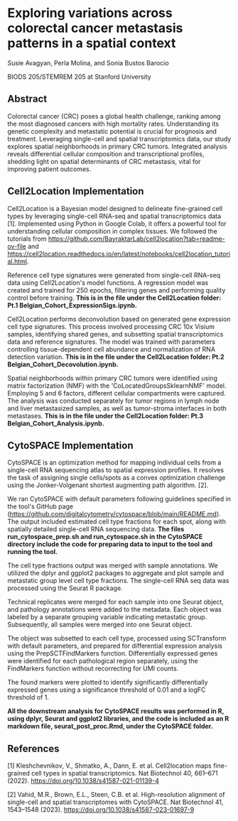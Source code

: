 # Exploring variations across colorectal cancer metastasis patterns in a spatial context
Susie Avagyan, Perla Molina, and Sonia Bustos Barocio

BIODS 205/STEMREM 205 at Stanford University

## Abstract
Colorectal cancer (CRC) poses a global health challenge, ranking among the most diagnosed cancers with high mortality rates. Understanding its genetic complexity and metastatic potential is crucial for prognosis and treatment. Leveraging single-cell and spatial transcriptomics data, our study explores spatial neighborhoods in primary CRC tumors. Integrated analysis reveals differential cellular composition and transcriptional profiles, shedding light on spatial determinants of CRC metastasis, vital for improving patient outcomes.

## Cell2Location Implementation
Cell2Location is a Bayesian model designed to delineate fine-grained cell types by leveraging single-cell RNA-seq and spatial transcriptomics data [1]. Implemented using Python in Google Colab, it offers a powerful tool for understanding cellular composition in complex tissues. We followed the tutorials from https://github.com/BayraktarLab/cell2location?tab=readme-ov-file and https://cell2location.readthedocs.io/en/latest/notebooks/cell2location_tutorial.html.

Reference cell type signatures were generated from single-cell RNA-seq data using Cell2Location's model functions. A regression model was created and trained for 250 epochs, filtering genes and performing quality control before training. **This is in the file under the Cell2Location folder: Pt.1 Belgian_Cohort_ExpressionSigs.ipynb.**

Cell2Location performs deconvolution based on generated gene expression cell type signatures. This process involved processing CRC 10x Visium samples, identifying shared genes, and subsetting spatial transcriptomics data and reference signatures. The model was trained with parameters controlling tissue-dependent cell abundance and normalization of RNA detection variation. **This is in the file under the Cell2Location folder: Pt.2 Belgian_Cohort_Decovolution.ipynb.**

Spatial neighborhoods within primary CRC tumors were identified using matrix factorization (NMF) with the 'CoLocatedGroupsSklearnNMF' model. Employing 5 and 6 factors, different cellular compartments were captured. The analysis was conducted separately for tumor regions in lymph node and liver metastasized samples, as well as tumor-stroma interfaces in both metastases. **This is in the file under the Cell2Location folder: Pt.3 Belgian_Cohort_Analysis.ipynb.**

## CytoSPACE Implementation
CytoSPACE is an optimization method for mapping individual cells from a single-cell RNA sequencing atlas to spatial expression profiles. It resolves the task of assigning single cells/spots as a convex optimization challenge using the Jonker-Volgenant shortest augmenting path algorithm. [2]. 

We ran CytoSPACE with default parameters following guidelines specified in the tool's GitHub page (https://github.com/digitalcytometry/cytospace/blob/main/README.md). The output included estimated cell type fractions for each spot, along with spatially detailed single-cell RNA sequencing data. **The files run_cytospace_prep.sh and run_cytospace.sh in the CytoSPACE directory include the code for preparing data to input to the tool and running the tool.**

The cell type fractions output was merged with sample annotations. We utilized the dplyr and ggplot2 packages to aggregate and plot sample and metastatic group level cell type fractions. The single-cell RNA seq data was processed using the Seurat R package.

Technical replicates were merged for each sample into one Seurat object, and pathology annotations were added to the metadata. Each object was labeled by a separate grouping variable indicating metastatic group. Subsequently, all samples were merged into one Seurat object.

The object was subsetted to each cell type, processed using SCTransform with default parameters, and prepared for differential expression analysis using the PrepSCTFindMarkers function. Differentially expressed genes were identified for each pathological region separately, using the FindMarkers function without recorrecting for UMI counts.

The found markers were plotted to identify significantly differentially expressed genes using a significance threshold of 0.01 and a logFC threshold of 1. 

**All the downstream analysis for CytoSPACE results was performed in R, using dplyr, Seurat and ggplot2 libraries, and the code is included as an R markdown file, seurat_post_proc.Rmd, under the CytoSPACE folder.**

## References
[1] Kleshchevnikov, V., Shmatko, A., Dann, E. et al. Cell2location maps fine-grained cell types in spatial transcriptomics. Nat Biotechnol 40, 661–671 (2022). https://doi.org/10.1038/s41587-021-01139-4

[2] Vahid, M.R., Brown, E.L., Steen, C.B. et al. High-resolution alignment of single-cell and spatial transcriptomes with CytoSPACE. Nat Biotechnol 41, 1543–1548 (2023). https://doi.org/10.1038/s41587-023-01697-9
